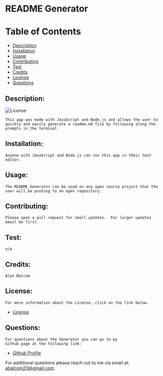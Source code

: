 
# README Generator

# Table of Contents

- [Description](#description)
- [Installation](#installation)
- [Usage](#usage)
- [Contributing](#contributing)
- [Test](#test)
- [Credits](#credits)
- [License](#license)
- [Questions](#questions)

## Description:
![License](https://img.shields.io/badge/License-ISC-blue.svg "License Badge")

    This app was made with JavaScript and Node.js and allows the user to quickly and easily generate a readme.md file by following along the prompts in the terminal.
## Installation:
    Anyone with JavaScript and Node.js can run this app in their text editor.
## Usage:
    The README Generator can be used on any open source project that the user will be pushing to an open repository.
## Contributing:
    Please open a pull request for small updates.  For larger updates email me first.
## Test: 
    n/a
## Credits:
    Alan Balcom
## License:
    For more information about the License, click on the link below.

- [License](https://opensource.org/licenses/ISC)

##  Questions:
    For questions about the Generator you can go to my 
    Github page at the following link:

- [Github Profile](https://github.com/abalcs)

For additional questions please reach out to me via email at: abalcom23@gmail.com.
